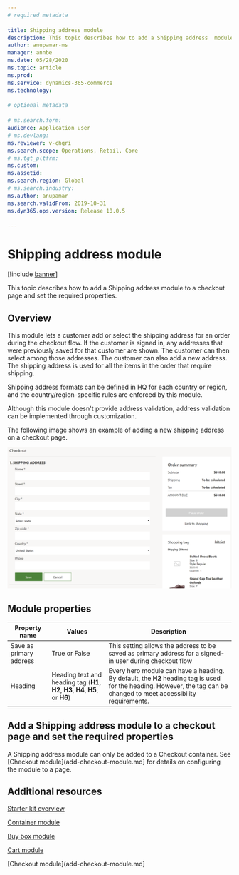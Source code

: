 ```yaml
---
# required metadata

title: Shipping address module
description: This topic describes how to add a Shipping address  module to a checkout page and set the required properties.
author: anupamar-ms
manager: annbe
ms.date: 05/28/2020
ms.topic: article
ms.prod: 
ms.service: dynamics-365-commerce
ms.technology: 

# optional metadata

# ms.search.form: 
audience: Application user
# ms.devlang: 
ms.reviewer: v-chgri
ms.search.scope: Operations, Retail, Core
# ms.tgt_pltfrm: 
ms.custom: 
ms.assetid: 
ms.search.region: Global
# ms.search.industry: 
ms.author: anupamar
ms.search.validFrom: 2019-10-31
ms.dyn365.ops.version: Release 10.0.5

---
```


# Shipping address module


[!include [banner](includes/banner.md)]

This topic describes how to add a Shipping address module to a checkout page and set the required properties.

## Overview

This module lets a customer add or select the shipping address for an order during the checkout flow. If the customer is signed in, any addresses that were previously saved for that customer are shown. The customer can then select among those addresses. The customer can also add a new address. The shipping address is used for all the items in the order that require shipping. 

Shipping address formats can be defined in HQ for each country or region, and the country/region-specific rules are enforced by this module. 

Although this module doesn't provide address validation, address validation can be implemented through customization.


   The following image shows an example of adding a new shipping address on a checkout page.

   ![Example of a shipping address module](./media/ecommerce-shippingaddress.PNG)

## Module properties

| Property name  | Values | Description |
|----------------|--------|-------------|
| Save as primary address | True or False | This setting allows the address to be saved as primary address for a signed-in user during checkout flow |
| Heading        | Heading text and heading tag (**H1**, **H2**, **H3**, **H4**, **H5**, or **H6**) | Every hero module can have a heading. By default, the **H2** heading tag is used for the heading. However, the tag can be changed to meet accessibility requirements. |


## Add a Shipping address module to a checkout page and set the required properties

A Shipping address module can only be added to a Checkout container. See [Checkout module](add-checkout-module.md] for details on configuring the module to a page.

## Additional resources

[Starter kit overview](starter-kit-overview.md)

[Container module](add-container-module.md)

[Buy box module](add-buy-box.md)

[Cart module](add-cart-module.md)

[Checkout module](add-checkout-module.md]

